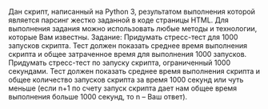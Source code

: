 Дан скрипт, написанный на Python 3, результатом выполнения которой является парсинг жестко заданной в коде страницы HTML. Для выполнения задания можно использовать любые методы и технологии, которые Вам известны.
Задание:
Придумать стресс-тест для 1000 запусков скрипта. Тест должен показать среднее время выполнения скрипта и общее затраченное время для выполнения 1000 запусков.
Придумать стресс-тест по запуску скрипта, ограниченный 1000 секундами. Тест должен показать среднее время выполнения скрипта и общее количество запусков скрипта за время 1000 секунд или чуть меньше (если n+1 по счету запуск скрипта дает нам общее время выполнения больше 1000 секунд, то n – Ваш ответ).
